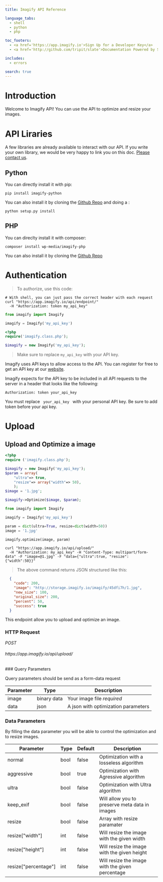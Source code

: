 ```yaml
---
title: Imagify API Reference

language_tabs:
  - shell
  - python
  - php

toc_footers:
  - <a href='https://app.imagify.io'>Sign Up for a Developer Key</a>
  - <a href='http://github.com/tripit/slate'>Documentation Powered by Slate</a>

includes:
  - errors

search: true
---
```


# Introduction

Welcome to Imagify API! You can use the API to optimize and resize your images. 

# API Liraries

A few libraries are already available to interact with our API. If you write your own library, we would be very happy to link you on this doc. [Please contact us](mailto:contact@imagify.io).

## Python

You can directly install it with pip: 

`pip install imagify-python`

You can also install it by cloning the [Github Repo](https://github.com/wp-media/imagify-python) and doing a : 

`python setup.py install`

## PHP

You can direclty install it with composer:

`composer install wp-media/imagify-php`

You can also install it by cloning the [Github Repo](https://github.com/wp-media/imagify-php)

# Authentication

> To authorize, use this code:

```shell
# With shell, you can just pass the correct header with each request
curl "https://app.imagify.io/api/endpoint/"
  -H "Authorization: token my_api_key"
```

```python
from imagify import Imagify

imagify = Imagify('my_api_key')
```

```php
<?php
require('imagify.class.php');

$imagify = new Imagify('my_api_key');
```


> Make sure to replace `my_api_key` with your API key.

Imagify uses API keys to allow access to the API. You can register for free to get an API key at our [website](https://app.imagify.io).

Imagify expects for the API key to be included in all API requests to the server in a header that looks like the following:

`Authorization: token your_api_key`

<aside class="notice">
You must replace <code> your_api_key </code> with your personal API key.
Be sure to add token before your api key.
</aside>

# Upload

## Upload and Optimize a image

```php
<?php
require ('imagify.class.php');

$imagify = new Imagify('my_api_key');
$param = array(
	"ultra"=> true,
	"resize"=> array("width"=> 50),
	);
$image = '1.jpg';	

$imagify->Optimize($image, $param);
```

```python
from imagify import Imagify

imagify = Imagify('my_api_key')

param = dict(ultra=True, resize=dict(width=50))
image = '1.jpg'

imagify.optimize(image, param)
```

```shell
curl "https://app.imagify.io/api/upload/"
  -H "Authorization: my_api_key" -H "Content-Type: multipart/form-data" -F "image=@1.jpg" -F "data={"ultra":true, "resize":{"width":50}}"
```

> The above command returns JSON structured like this:

```json
  {
    "code": 200,
    "image": "http://storage.imagify.io/imagify/45dfi7h/1.jpg",
    "new_size": 100,
    "original_size": 200,
    "percent": 50,
    "success": true
  }

```

This endpoint allow you to upload and optimize an image.

### HTTP Request

<div class="api-endpoint">
    <div class="endpoint-data">
        <i class="label label-post">POST</i>
        <h6>https://app.imagify.io/api/upload/</h6>
    </div>
</div>
### Query Parameters

Query parameters should be send as a form-data request

Parameter | Type | Description
--------- | ------- | -----------
image | binary data | Your image file <i class="label label-info">required</i>
data | json | A json with optimization parameters


### Data Parameters

By filling the data parameter you will be able to control the optimization and to resize images.

Parameter | Type | Default | Description
--------- | ------- | ------ | -----------
normal |bool| false | Optimization with a losseless algorithm
aggressive |bool| true | Optimization with Agressive algorithm
ultra | bool|false | Optimization with Ultra algorithm
keep_exif |bool| false | Will allow you to preserve meta data in images
resize | bool|false | Array with resize paramater
resize["width"] |int| false | Will resize the image with the given width
resize["height"] |int| false | Will resize the image with the given height
resize["percentage"] |int| false | Will resize the image with the given percentage


